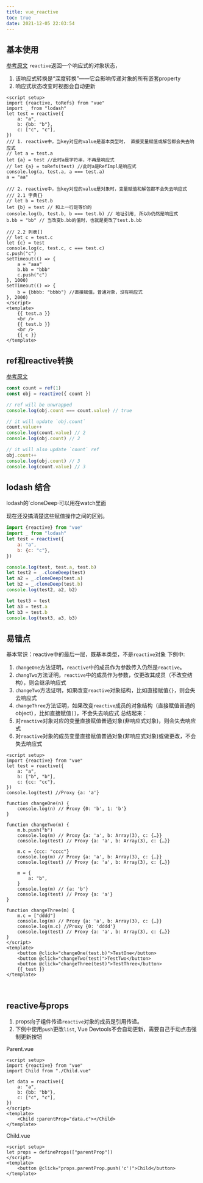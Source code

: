 ```yaml
---
title: vue_reactive
toc: true
date: 2021-12-05 22:03:54
---
```

## 基本使用
[参考原文](https://v3.cn.vuejs.org/guide/reactivity-fundamentals.html)
`reactive`返回一个响应式的对象状态，
1. 该响应式转换是“深度转换”——它会影响传递对象的所有嵌套property
2. 响应式状态改变时视图会自动更新
```vue
<script setup>
import {reactive, toRefs} from "vue"
import _ from "lodash"
let test = reactive({
    a: "a",
    b: {bb: "b"},
    c: ["c", "c"],
})
/// 1. reactive中，当key对应的value是基本类型时， 直接变量赋值或解包都会失去响应式
// let a = test.a
let {a} = test //此时a是字符串，不再是响应式
// let {a} = toRefs(test) //此时a是RefImpl是响应式
console.log(a, test.a, a === test.a)
a = "aa"

/// 2. reactive中，当key对应的value是对象时，变量赋值和解包都不会失去响应式
/// 2.1 字典{}
// let b = test.b
let {b} = test // 和上一行是等价的
console.log(b, test.b, b === test.b) // 地址引用, 所以b仍然是响应式
b.bb = "bb" // 当改变b.bb的值时，也就是更改了test.b.bb

/// 2.2 列表[]
// let c = test.c
let {c} = test
console.log(c, test.c, c === test.c)
c.push("c")
setTimeout(() => {
    a = "aaa"
    b.bb = "bbb"
    c.push("c")
}, 1000)
setTimeout(() => {
    b = {bbbb: "bbbb"} //直接赋值，普通对象，没有响应式
}, 2000)
</script>
<template>
    {{ test.a }}
    <br />
    {{ test.b }}
    <br />
    {{ c }}
</template>
```


## ref和reactive转换
[参考原文](https://vuejs.org/api/reactivity-core.html#reactive)
```js
const count = ref(1)
const obj = reactive({ count })

// ref will be unwrapped
console.log(obj.count === count.value) // true

// it will update `obj.count`
count.value++
console.log(count.value) // 2
console.log(obj.count) // 2

// it will also update `count` ref
obj.count++
console.log(obj.count) // 3
console.log(count.value) // 3
```


## lodash 结合
lodash的`cloneDeep·可以用在watch里面

现在还没搞清楚这些赋值操作之间的区别。
```js
import {reactive} from "vue"
import _ from "lodash"
let test = reactive({
    a: "a",
    b: {c: "c"},
})

console.log(test, test.a, test.b)
let test2 = _.cloneDeep(test)
let a2 = _.cloneDeep(test.a)
let b2 = _.cloneDeep(test.b)
console.log(test2, a2, b2)

let test3 = test
let a3 = test.a
let b3 = test.b
console.log(test3, a3, b3)
```

## 易错点
基本常识：reactive中的最后一层，既基本类型，不是`reactive`对象
下例中:
1. `changeOne`方法证明，`reactive`中的成员作为参数传入仍然是`reactive`。
2. `changTwo`方法证明，`reactive`中的成员作为参数，仅更改其成员（不改变结构），则会继承响应式
3. `changeTwo`方法证明，如果改变`reactive`对象结构，比如直接赋值`{}`，则会失去响应式
3. `changeThree`方法证明，如果改变`reactive`成员的对象结构（直接赋值普通的object），比如直接赋值`[]`，不会失去响应式
总结起来：
1. 对`reactive`对象对应的变量直接赋值普通对象(非响应式对象)，则会失去响应式
2. 对`reactive`对象的成员变量直接赋值普通对象(非响应式对象)或做更改，不会失去响应式
```vue
<script setup>
import {reactive} from "vue"
let test = reactive({
    a: "a",
    b: ["b", "b"],
    c: {cc: "cc"},
})
console.log(test) //Proxy {a: 'a'}

function changeOne(n) {
    console.log(n) // Proxy {0: 'b', 1: 'b'}
}

function changeTwo(m) {
    m.b.push("b")
    console.log(m) // Proxy {a: 'a', b: Array(3), c: {…}}
    console.log(test) // Proxy {a: 'a', b: Array(3), c: {…}}

    m.c = {ccc: "cccc"}
    console.log(m) // Proxy {a: 'a', b: Array(3), c: {…}}
    console.log(test) // Proxy {a: 'a', b: Array(3), c: {…}}

    m = {
        a: "b",
    }
    console.log(m) // {a: 'b'}
    console.log(test) // Proxy {a: 'a'}
}

function changeThree(m) {
    m.c = ["dddd"]
    console.log(m) // Proxy {a: 'a', b: Array(3), c: {…}}
    console.log(m.c) //Proxy {0: 'dddd'}
    console.log(test) // Proxy {a: 'a', b: Array(3), c: {…}}
}
</script>
<template>
    <button @click="changeOne(test.b)">TestOne</button>
    <button @click="changeTwo(test)">TestTwo</button>
    <button @click="changeThree(test)">TestThree</button>
    {{ test }}
</template>



```


## reactive与props
1. props向子组件传递`reactive`对象的成员是引用传递。
2. 下例中使用`push`更改`list`, Vue Devtools不会自动更新，需要自己手动点击强制更新按钮

Parent.vue
```vue
<script setup>
import {reactive} from "vue"
import Child from "./Child.vue"

let data = reactive({
    a: "a",
    b: {bb: "bb"},
    c: ["c", "c"],
})
</script>
<template>
    <Child :parentProp="data.c"></Child>
</template>

```
Child.vue
```vue
<script setup>
let props = defineProps(["parentProp"])
</script>
<template>
    <button @click="props.parentProp.push('c')">Child</button>
</template>

```